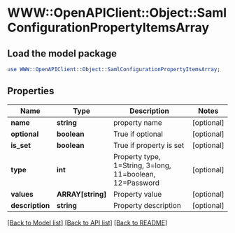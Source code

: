# WWW::OpenAPIClient::Object::SamlConfigurationPropertyItemsArray

## Load the model package
```perl
use WWW::OpenAPIClient::Object::SamlConfigurationPropertyItemsArray;
```

## Properties
Name | Type | Description | Notes
------------ | ------------- | ------------- | -------------
**name** | **string** | property name | [optional] 
**optional** | **boolean** | True if optional | [optional] 
**is_set** | **boolean** | True if property is set | [optional] 
**type** | **int** | Property type, 1&#x3D;String, 3&#x3D;long, 11&#x3D;boolean, 12&#x3D;Password | [optional] 
**values** | **ARRAY[string]** | Property value | [optional] 
**description** | **string** | Property description | [optional] 

[[Back to Model list]](../README.md#documentation-for-models) [[Back to API list]](../README.md#documentation-for-api-endpoints) [[Back to README]](../README.md)


